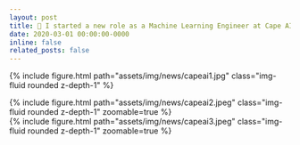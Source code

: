 ```yaml
---
layout: post
title: 🦾 I started a new role as a Machine Learning Engineer at Cape AI
date: 2020-03-01 00:00:00-0000
inline: false
related_posts: false
---
```


<p align="justify">
</p>

{% include figure.html path="assets/img/news/capeai1.jpg" class="img-fluid rounded z-depth-1" %}
<div class="row mt-3">
    <div class="col-sm mt-3 mt-md-0">
        {% include figure.html path="assets/img/news/capeai2.jpeg" class="img-fluid rounded z-depth-1" zoomable=true %}
    </div>
    <div class="col-sm mt-3 mt-md-0">
        {% include figure.html path="assets/img/news/capeai3.jpeg" class="img-fluid rounded z-depth-1" zoomable=true %}
    </div>
</div>
